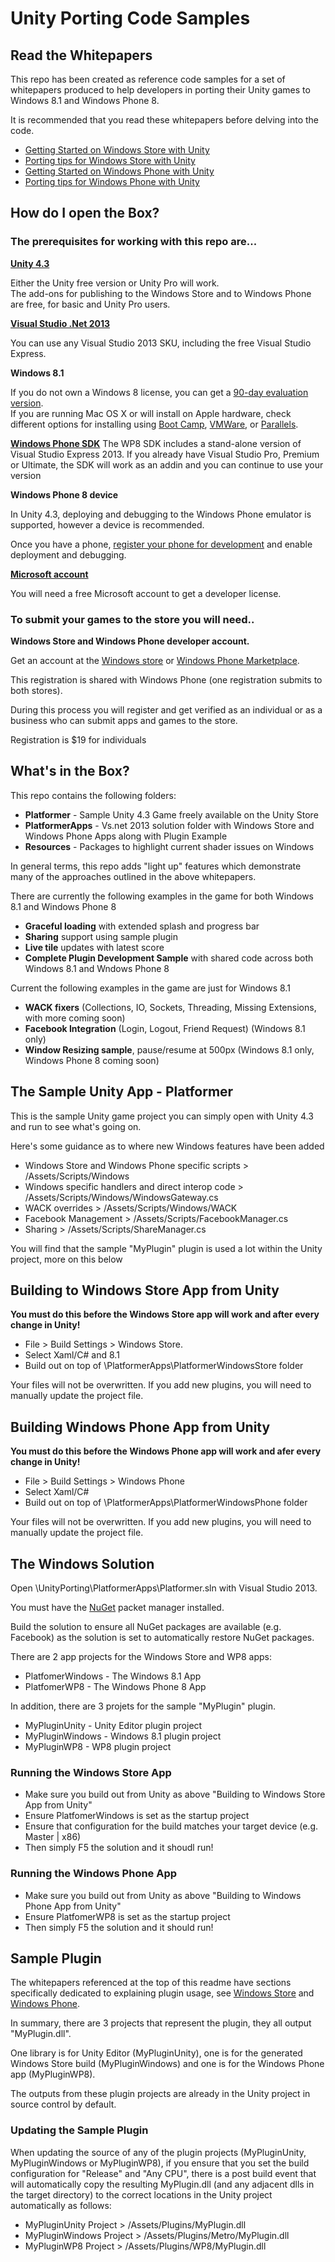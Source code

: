# Unity Porting Code Samples

## Read the Whitepapers

This repo has been created as reference code samples for a set of whitepapers produced to help developers in 
porting their Unity games to Windows 8.1 and Windows Phone 8.

It is recommended that you read these whitepapers before delving into the code.

- [Getting Started on Windows Store with Unity](http://aka.ms/unityWinStoreStart)
- [Porting tips for Windows Store with Unity](http://aka.ms/unityWinStoreTips)
- [Getting Started on Windows Phone with Unity](http://aka.ms/unitywpstart)
- [Porting tips for Windows Phone with Unity](http://aka.ms/unityWPTips)

## How do I open the Box?

### The prerequisites for working with this repo are...

**[Unity 4.3](http://unity3d.com/unity/download)**

Either the Unity free version or Unity Pro will work.  
The add-ons for publishing to the Windows Store and to Windows Phone are free, for basic and Unity Pro users. 

**[Visual Studio .Net 2013](http://www.microsoft.com/visualstudio/eng/downloads)**

You can use any Visual Studio 2013 SKU, including the free Visual Studio Express.   

**Windows 8.1**

If you do not own a Windows 8 license, you can get a [90-day evaluation version](http://msdn.microsoft.com/en-US/evalcenter/jj554510.aspx?wt.mc_id=MEC_132_1_4).  
If you are running Mac OS X or will install on Apple hardware, 
check different options for installing using [Boot Camp](http://msdn.microsoft.com/en-us/library/windows/apps/jj945423.aspx), [VMWare](http://msdn.microsoft.com/en-us/library/windows/apps/jj945426.aspx), or [Parallels](http://msdn.microsoft.com/en-us/library/windows/apps/jj945424.aspx).   

**[Windows Phone SDK](https://dev.windowsphone.com/en-us/downloadsdk)**
The WP8 SDK includes a stand-alone version of Visual Studio Express 2013. If you already have Visual Studio Pro, Premium or Ultimate, the SDK will work as an addin and you can continue to use your version

**Windows Phone 8 device**  

In Unity 4.3, deploying and debugging to the Windows Phone emulator is supported, however a device is recommended.

Once you have a phone, [register your phone for development](http://msdn.microsoft.com/en-us/library/windowsphone/develop/ff769508.aspx) and enable deployment and debugging. 

**[Microsoft account](http://signup.live.com/)**

You will need a free Microsoft account to get a developer license.  

### To submit your games to the store you will need..

**Windows Store and Windows Phone developer account.**

Get an account at the [Windows store](http://dev.windows.com) or [Windows Phone Marketplace](http://dev.windowsphone.com). 

This registration is shared with Windows Phone (one registration submits to both stores). 

During this process you will register and get verified as an individual or as a business who can submit apps and games to the store.  

Registration is $19 for individuals

## What's in the Box?

This repo contains the following folders:

-  **Platformer** - Sample Unity 4.3 Game freely available on the Unity Store
-  **PlatformerApps** - Vs.net 2013 solution folder with Windows Store and Windows Phone Apps along with Plugin Example
-  **Resources** -  Packages to highlight current shader issues on Windows

In general terms, this repo adds "light up" features which demonstrate many of the approaches outlined in the above 
whitepapers. 

There are currently the following examples in the game for both Windows 8.1 and Windows Phone 8

- **Graceful loading** with extended splash and progress bar
- **Sharing** support using sample plugin
- **Live tile** updates with latest score
- **Complete Plugin Development Sample** with shared code across both Windows 8.1 and Wndows Phone 8

Current the following examples in the game are just for Windows 8.1

- **WACK fixers** (Collections, IO, Sockets, Threading, Missing Extensions, with more coming soon)
- **Facebook Integration** (Login, Logout, Friend Request) (Windows 8.1 only)
- **Window Resizing sample**, pause/resume at 500px (Windows 8.1 only, Windows Phone 8 coming soon)

## The Sample Unity App - Platformer

This is the sample Unity game project you can simply open with Unity 4.3 and run to see what's going on.

Here's some guidance as to where new Windows features have been added

- Windows Store and Windows Phone specific scripts > /Assets/Scripts/Windows
- Windows specific handlers and direct interop code > /Assets/Scripts/Windows/WindowsGateway.cs
- WACK overrides > /Assets/Scripts/Windows/WACK
- Facebook Management > /Assets/Scripts/FacebookManager.cs
- Sharing > /Assets/Scripts/ShareManager.cs

You will find that the sample "MyPlugin" plugin is used a lot within the Unity project, more on this below

## Building to Windows Store App from Unity

**You must do this before the Windows Store app will work and after every change in Unity!**

- File > Build Settings > Windows Store. 
- Select Xaml/C# and 8.1
- Build out on top of \PlatformerApps\PlatformerWindowsStore folder

Your files will not be overwritten. If you add new plugins, you will need to manually update the project file.

## Building Windows Phone App from Unity

**You must do this before the Windows Phone app will work and afer every change in Unity!**

- File > Build Settings > Windows Phone
- Select Xaml/C# 
- Build out on top of \PlatformerApps\PlatformerWindowsPhone folder

Your files will not be overwritten. If you add new plugins, you will need to manually update the project file.

## The Windows Solution

Open \UnityPorting\PlatformerApps\Platformer.sln with Visual Studio 2013. 

You must have the [NuGet](http://www.nuget.org/) packet manager installed.

Build the solution to ensure all NuGet packages are available (e.g. Facebook) as the solution is set to automatically restore NuGet packages.

There are 2 app projects for the Windows Store and WP8 apps:

- PlatfomerWindows - The Windows 8.1 App
- PlatfomerWP8 - The Windows Phone 8 App
 
In addition, there are 3 projets for the sample "MyPlugin" plugin.

- MyPluginUnity - Unity Editor plugin project
- MyPluginWindows - Windows 8.1 plugin project
- MyPluginWP8 - WP8 plugin project

### Running the Windows Store App

- Make sure you build out from Unity as above "Building to Windows Store App from Unity"
- Ensure PlatfomerWindows is set as the startup project
- Ensure that configuration for the build matches your target device (e.g. Master | x86)
- Then simply F5 the solution and it shoudl run!

### Running the Windows Phone App

- Make sure you build out from Unity as above "Building to Windows Phone App from Unity"
- Ensure PlatfomerWP8 is set as the startup project
- Then simply F5 the solution and it should run!

## Sample Plugin

The whitepapers referenced at the top of this readme have sections specifically dedicated to explaining 
plugin usage, see [Windows Store](http://aka.ms/unityWinStoreTips) and [Windows Phone](http://aka.ms/unityWPTips).

In summary, there are 3 projects that represent the plugin, they all output "MyPlugin.dll". 

One library is for Unity Editor (MyPluginUnity), one is for the generated Windows Store build (MyPluginWindows) 
and one is for the Windows Phone app (MyPluginWP8). 

The outputs from these plugin projects are already in the Unity project in source control by default.

### Updating the Sample Plugin

When updating the source of any of the plugin projects (MyPluginUnity, MyPluginWindows or MyPluginWP8), if you ensure 
that you set the build configuration for "Release" and "Any CPU", there is a post build event that will automatically 
copy the resulting MyPlugin.dll (and any adjacent dlls in the target directory) to the correct locations in the Unity project automatically as follows:

- MyPluginUnity Project > /Assets/Plugins/MyPlugin.dll 
- MyPluginWindows Project > /Assets/Plugins/Metro/MyPlugin.dll
- MyPluginWP8 Project > /Assets/Plugins/WP8/MyPlugin.dll



